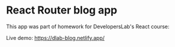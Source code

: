 # React Router blog app

This app was part of homework for DevelopersLab's React course:

Live demo: https://dlab-blog.netlify.app/
